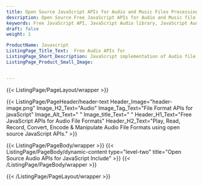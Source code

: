 ```yaml
---
title: Open Source JavaScript APIs for Audio and Music Files Processing
description: Open Source Free JavaScript APIs for Audio and Music file formats. Play, record, encode read & manipulate Audio file formats using JS library.
keywords: Free JavaScript API, JavaScript Audio library, JavaScript Audio processing, open source JavaScript libraries, Free Audio API, Open Source APIs for Audios, JavaScript Audio API, Create Free Audio, Convert Audio Free, Encode Audio Free, Convert MP3 Free, Free MP3 Converter, Free MP3 Encoder, MP3,  AAC,  WAV, AA, AAX, AIFF, APE, DSF, FLAC, M4A, M4B, M4P, MPC, MPP, OGG, OGA, WMA, WV, WEBM
draft: false
weight: 1

ProductName: Javascript
ListingPage_Title_Text:  Free Audio APIs for
ListingPage_Short_Description: JavaScript implementation of Audio file formats. Generate, load, save, play, record, extract, convert & process audio files from your own JS applications.
ListingPage_Product_Small_Image: 


---
```


{{< ListingPage/PageLayout/wrapper >}}

{{< ListingPage/PageHeader/header-text
Header_Image="header-image.png"
Image_H2_Text="Audio"
Image_Tag_Text="File Format APIs for javaScript"
Image_Alt_Text=" "
Image_title_Text=" "
Header_H1_Text="Free JavaScript APIs for Audio File Formats"
Header_H2_Text="Play, Read, Record, Convert, Encode & Manipulate Audio File Formats using open source JavaScript APIs." >}}

{{< ListingPage/PageBody/wrapper >}}
{{< ListingPage/PageBody/dynamic-content type="level-two" title="Open Source Audio APIs for JavaScript Include" >}}
{{< /ListingPage/PageBody/wrapper >}}

{{< /ListingPage/PageLayout/wrapper >}}